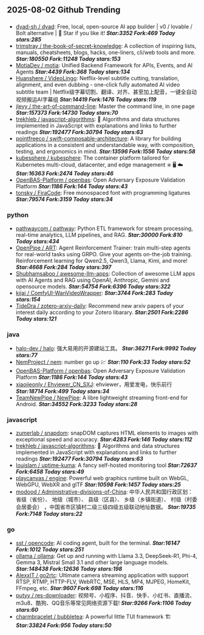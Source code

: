 ## 2025-08-02 Github Trending

### 
* [dyad-sh / dyad](https://github.com/dyad-sh/dyad): Free, local, open-source AI app builder | v0 / lovable / Bolt alternative | 🌟 Star if you like it! ***Star:3352 Fork:469 Today stars:285***
* [trimstray / the-book-of-secret-knowledge](https://github.com/trimstray/the-book-of-secret-knowledge): A collection of inspiring lists, manuals, cheatsheets, blogs, hacks, one-liners, cli/web tools and more. ***Star:180550 Fork:11248 Today stars:153***
* [MotiaDev / motia](https://github.com/MotiaDev/motia): Unified Backend Framework for APIs, Events, and AI Agents ***Star:4439 Fork:368 Today stars:134***
* [Huanshere / VideoLingo](https://github.com/Huanshere/VideoLingo): Netflix-level subtitle cutting, translation, alignment, and even dubbing - one-click fully automated AI video subtitle team | Netflix级字幕切割、翻译、对齐、甚至加上配音，一键全自动视频搬运AI字幕组 ***Star:14419 Fork:1476 Today stars:119***
* [jlevy / the-art-of-command-line](https://github.com/jlevy/the-art-of-command-line): Master the command line, in one page ***Star:157373 Fork:14730 Today stars:70***
* [trekhleb / javascript-algorithms](https://github.com/trekhleb/javascript-algorithms): 📝 Algorithms and data structures implemented in JavaScript with explanations and links to further readings ***Star:192477 Fork:30794 Today stars:63***
* [pointfreeco / swift-composable-architecture](https://github.com/pointfreeco/swift-composable-architecture): A library for building applications in a consistent and understandable way, with composition, testing, and ergonomics in mind. ***Star:13596 Fork:1556 Today stars:58***
* [kubesphere / kubesphere](https://github.com/kubesphere/kubesphere): The container platform tailored for Kubernetes multi-cloud, datacenter, and edge management ⎈ 🖥 ☁️ ***Star:16363 Fork:2474 Today stars:46***
* [OpenBAS-Platform / openbas](https://github.com/OpenBAS-Platform/openbas): Open Adversary Exposure Validation Platform ***Star:1186 Fork:144 Today stars:43***
* [tonsky / FiraCode](https://github.com/tonsky/FiraCode): Free monospaced font with programming ligatures ***Star:79574 Fork:3159 Today stars:34***

### python
* [pathwaycom / pathway](https://github.com/pathwaycom/pathway): Python ETL framework for stream processing, real-time analytics, LLM pipelines, and RAG. ***Star:30000 Fork:810 Today stars:434***
* [OpenPipe / ART](https://github.com/OpenPipe/ART): Agent Reinforcement Trainer: train multi-step agents for real-world tasks using GRPO. Give your agents on-the-job training. Reinforcement learning for Qwen2.5, Qwen3, Llama, Kimi, and more! ***Star:4668 Fork:284 Today stars:397***
* [Shubhamsaboo / awesome-llm-apps](https://github.com/Shubhamsaboo/awesome-llm-apps): Collection of awesome LLM apps with AI Agents and RAG using OpenAI, Anthropic, Gemini and opensource models. ***Star:54754 Fork:6396 Today stars:322***
* [kijai / ComfyUI-WanVideoWrapper](https://github.com/kijai/ComfyUI-WanVideoWrapper):  ***Star:3744 Fork:283 Today stars:154***
* [TideDra / zotero-arxiv-daily](https://github.com/TideDra/zotero-arxiv-daily): Recommend new arxiv papers of your interest daily according to your Zotero libarary. ***Star:2501 Fork:2286 Today stars:121***

### java
* [halo-dev / halo](https://github.com/halo-dev/halo): 强大易用的开源建站工具。 ***Star:36271 Fork:9992 Today stars:77***
* [NemProject / nem](https://github.com/NemProject/nem): number go up 💹 ***Star:110 Fork:33 Today stars:52***
* [OpenBAS-Platform / openbas](https://github.com/OpenBAS-Platform/openbas): Open Adversary Exposure Validation Platform ***Star:1186 Fork:144 Today stars:43***
* [xiaojieonly / Ehviewer_CN_SXJ](https://github.com/xiaojieonly/Ehviewer_CN_SXJ): ehviewer，用爱发电，快乐前行 ***Star:18714 Fork:499 Today stars:34***
* [TeamNewPipe / NewPipe](https://github.com/TeamNewPipe/NewPipe): A libre lightweight streaming front-end for Android. ***Star:34552 Fork:3233 Today stars:28***

### javascript
* [zumerlab / snapdom](https://github.com/zumerlab/snapdom): snapDOM captures HTML elements to images with exceptional speed and accuracy. ***Star:4283 Fork:146 Today stars:112***
* [trekhleb / javascript-algorithms](https://github.com/trekhleb/javascript-algorithms): 📝 Algorithms and data structures implemented in JavaScript with explanations and links to further readings ***Star:192477 Fork:30794 Today stars:63***
* [louislam / uptime-kuma](https://github.com/louislam/uptime-kuma): A fancy self-hosted monitoring tool ***Star:72637 Fork:6458 Today stars:49***
* [playcanvas / engine](https://github.com/playcanvas/engine): Powerful web graphics runtime built on WebGL, WebGPU, WebXR and glTF ***Star:10598 Fork:1457 Today stars:25***
* [modood / Administrative-divisions-of-China](https://github.com/modood/Administrative-divisions-of-China): 中华人民共和国行政区划：省级（省份）、 地级（城市）、 县级（区县）、 乡级（乡镇街道）、 村级（村委会居委会） ，中国省市区镇村二级三级四级五级联动地址数据。 ***Star:19735 Fork:7148 Today stars:22***

### go
* [sst / opencode](https://github.com/sst/opencode): AI coding agent, built for the terminal. ***Star:16147 Fork:1012 Today stars:251***
* [ollama / ollama](https://github.com/ollama/ollama): Get up and running with Llama 3.3, DeepSeek-R1, Phi-4, Gemma 3, Mistral Small 3.1 and other large language models. ***Star:148438 Fork:12636 Today stars:198***
* [AlexxIT / go2rtc](https://github.com/AlexxIT/go2rtc): Ultimate camera streaming application with support RTSP, RTMP, HTTP-FLV, WebRTC, MSE, HLS, MP4, MJPEG, HomeKit, FFmpeg, etc. ***Star:9607 Fork:698 Today stars:116***
* [putyy / res-downloader](https://github.com/putyy/res-downloader): 视频号、小程序、抖音、快手、小红书、直播流、m3u8、酷狗、QQ音乐等常见网络资源下载! ***Star:9266 Fork:1106 Today stars:60***
* [charmbracelet / bubbletea](https://github.com/charmbracelet/bubbletea): A powerful little TUI framework 🏗 ***Star:33824 Fork:956 Today stars:50***
